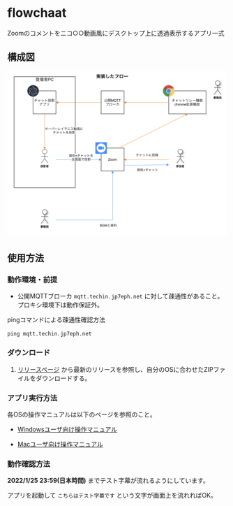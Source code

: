 # flowchaat

Zoomのコメントをニコ○○動画風にデスクトップ上に透過表示するアプリ一式

## 構成図

![構成図](https://github.com/jp7eph/flowchaat/blob/images/flowchaat_diam.png)

## 使用方法

### 動作環境・前提

- 公開MQTTブローカ `mqtt.techin.jp7eph.net` に対して疎通性があること。プロキシ環境下は動作保証外。

pingコマンドによる疎通性確認方法

```shell
ping mqtt.techin.jp7eph.net
```

### ダウンロード

1. [リリースページ](https://github.com/jp7eph/flowchaat/releases) から最新のリリースを参照し、自分のOSに合わせたZIPファイルをダウンロードする。

### アプリ実行方法

各OSの操作マニュアルは以下のページを参照のこと。

- [Windowsユーザ向け操作マニュアル](./docs/windows-install.md)

- [Macユーザ向け操作マニュアル](./docs/mac-install.md)

### 動作確認方法

**2022/1/25 23:59(日本時間)** までテスト字幕が流れるようにしています。

アプリを起動して `こちらはテスト字幕です` という文字が画面上を流れればOK。
